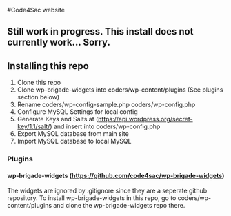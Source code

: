 #Code4Sac website

## Still work in progress. This install does not currently work... Sorry.

## Installing this repo
1. Clone this repo
2. Clone wp-brigade-widgets into coders/wp-content/plugins (See plugins section below)
3. Rename coders/wp-config-sample.php coders/wp-config.php
4. Configure MySQL Settings for local config
5. Generate Keys and Salts at (https://api.wordpress.org/secret-key/1.1/salt/) and insert into coders/wp-config.php
6. Export MySQL database from main site
7. Import MySQL database to local MySQL

### Plugins
#### wp-brigade-widgets (https://github.com/code4sac/wp-brigade-widgets)
The widgets are ignored by .gitignore since they are a seperate github repository.
To install wp-brigade-widgets in this repo, go to coders/wp-content/plugins and clone the wp-brigade-widgets repo there.
